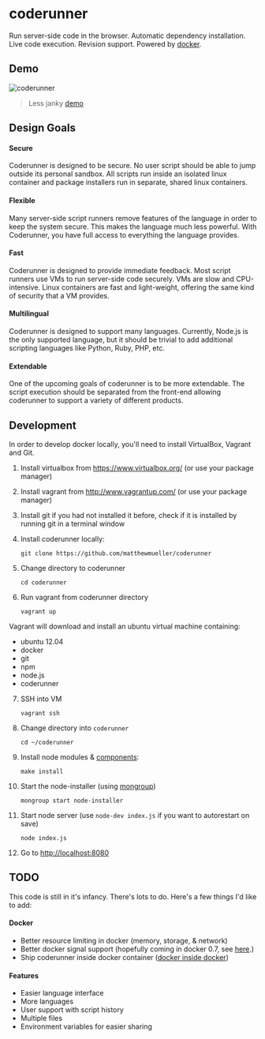 # coderunner

Run server-side code in the browser. Automatic dependency installation. Live code execution. Revision support. Powered by [docker](http://docker.io).

## Demo

![coderunner](https://i.cloudup.com/MBOXrwMRNl.gif)

> Less janky [demo](https://cloudup.com/itpREoH439e)

## Design Goals

#### Secure

Coderunner is designed to be secure. No user script should be able to jump outside its personal sandbox. All scripts run inside an isolated linux container and package installers run in separate, shared linux containers.

#### Flexible

Many server-side script runners remove features of the language in order to keep the system secure. This makes the language much less powerful. With Coderunner, you have full access to everything the language provides.

#### Fast

Coderunner is designed to provide immediate feedback. Most script runners use VMs to run server-side code securely. VMs are slow and CPU-intensive. Linux containers are fast and light-weight, offering the same kind of security that a VM provides.

#### Multilingual

Coderunner is designed to support many languages. Currently, Node.js is the only supported language, but it should be trivial to add additional scripting languages like Python, Ruby, PHP, etc.

#### Extendable

One of the upcoming goals of coderunner is to be more extendable. The script execution should be separated from the front-end allowing coderunner to support a variety of different products.

## Development

In order to develop docker locally, you'll need to install VirtualBox, Vagrant and Git.

1. Install virtualbox from https://www.virtualbox.org/ (or use your package manager)
2. Install vagrant from http://www.vagrantup.com/ (or use your package manager)
3. Install git if you had not installed it before, check if it is installed by running git in a terminal window
4. Install coderunner locally:

    `git clone https://github.com/matthewmueller/coderunner`

5. Change directory to coderunner

    `cd coderunner`

6. Run vagrant from coderunner directory

    `vagrant up`

Vagrant will download and install an ubuntu virtual machine containing:

  - ubuntu 12.04
  - docker
  - git
  - npm
  - node.js
  - coderunner

7. SSH into VM

    `vagrant ssh`

8. Change directory into `coderunner`

    `cd ~/coderunner`

9. Install node modules & [components](http://github.com/visionmedia/component):

    `make install`

10. Start the node-installer (using [mongroup](http://github.com/visionmedia/node-mongroup))

    `mongroup start node-installer`

10. Start node server (use `node-dev index.js` if you want to autorestart on save)

    `node index.js`

11. Go to [http://localhost:8080](http://localhost:8080)

## TODO

This code is still in it's infancy. There's lots to do. Here's a few things I'd like to add:

#### Docker

- Better resource limiting in docker (memory, storage, & network)
- Better docker signal support (hopefully coming in docker 0.7, see [here](http://blog.docker.io/2013/08/websockets-dockerfile-upgrade-better-registry-support-expert-mode-and-more/).)
- Ship coderunner inside docker container ([docker inside docker](https://github.com/jpetazzo/dind/))

#### Features

- Easier language interface
- More languages
- User support with script history
- Multiple files
- Environment variables for easier sharing

